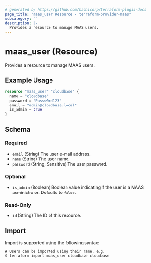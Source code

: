 ```yaml
---
# generated by https://github.com/hashicorp/terraform-plugin-docs
page_title: "maas_user Resource - terraform-provider-maas"
subcategory: ""
description: |-
  Provides a resource to manage MAAS users.
---
```


# maas_user (Resource)

Provides a resource to manage MAAS users.

## Example Usage

```terraform
resource "maas_user" "cloudbase" {
  name = "cloudbase"
  password = "Passw0rd123"
  email = "admin@cloudbase.local"
  is_admin = true
}
```

<!-- schema generated by tfplugindocs -->
## Schema

### Required

- `email` (String) The user e-mail address.
- `name` (String) The user name.
- `password` (String, Sensitive) The user password.

### Optional

- `is_admin` (Boolean) Boolean value indicating if the user is a MAAS administrator. Defaults to `false`.

### Read-Only

- `id` (String) The ID of this resource.

## Import

Import is supported using the following syntax:

```shell
# Users can be imported using their name. e.g.
$ terraform import maas_user.cloudbase cloudbase
```
